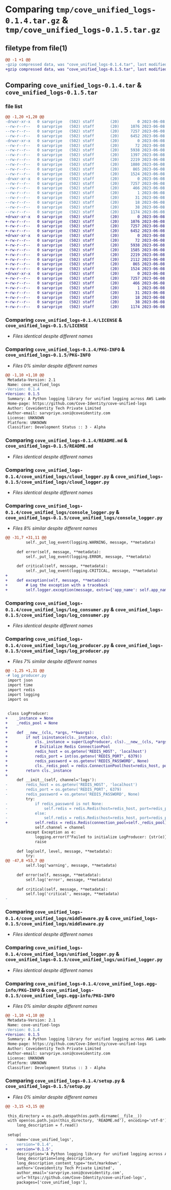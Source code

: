 # Comparing `tmp/cove_unified_logs-0.1.4.tar.gz` & `tmp/cove_unified_logs-0.1.5.tar.gz`

## filetype from file(1)

```diff
@@ -1 +1 @@
-gzip compressed data, was "cove_unified_logs-0.1.4.tar", last modified: Thu Jun  8 19:55:34 2023, max compression
+gzip compressed data, was "cove_unified_logs-0.1.5.tar", last modified: Thu Jun  8 20:22:59 2023, max compression
```

## Comparing `cove_unified_logs-0.1.4.tar` & `cove_unified_logs-0.1.5.tar`

### file list

```diff
@@ -1,20 +1,20 @@
-drwxr-xr-x   0 sarvpriye   (502) staff       (20)        0 2023-06-08 19:55:34.039493 cove_unified_logs-0.1.4/
--rw-r--r--   0 sarvpriye   (502) staff       (20)     1076 2023-06-08 19:25:10.000000 cove_unified_logs-0.1.4/LICENSE
--rw-r--r--   0 sarvpriye   (502) staff       (20)     7257 2023-06-08 19:55:34.039378 cove_unified_logs-0.1.4/PKG-INFO
--rw-r--r--   0 sarvpriye   (502) staff       (20)     6452 2023-06-08 19:44:21.000000 cove_unified_logs-0.1.4/README.md
-drwxr-xr-x   0 sarvpriye   (502) staff       (20)        0 2023-06-08 19:55:34.038494 cove_unified_logs-0.1.4/cove_unified_logs/
--rw-r--r--   0 sarvpriye   (502) staff       (20)       72 2023-06-08 10:41:05.000000 cove_unified_logs-0.1.4/cove_unified_logs/__init__.py
--rw-r--r--   0 sarvpriye   (502) staff       (20)     5938 2023-06-08 17:20:34.000000 cove_unified_logs-0.1.4/cove_unified_logs/cloud_logger.py
--rw-r--r--   0 sarvpriye   (502) staff       (20)     1397 2023-06-08 18:58:04.000000 cove_unified_logs-0.1.4/cove_unified_logs/console_logger.py
--rw-r--r--   0 sarvpriye   (502) staff       (20)     2219 2023-06-08 19:37:52.000000 cove_unified_logs-0.1.4/cove_unified_logs/log_consumer.py
--rw-r--r--   0 sarvpriye   (502) staff       (20)     1880 2023-06-08 18:44:58.000000 cove_unified_logs-0.1.4/cove_unified_logs/log_producer.py
--rw-r--r--   0 sarvpriye   (502) staff       (20)      865 2023-06-08 17:53:38.000000 cove_unified_logs-0.1.4/cove_unified_logs/middleware.py
--rw-r--r--   0 sarvpriye   (502) staff       (20)     1524 2023-06-08 19:03:18.000000 cove_unified_logs-0.1.4/cove_unified_logs/unified_logger.py
-drwxr-xr-x   0 sarvpriye   (502) staff       (20)        0 2023-06-08 19:55:34.039206 cove_unified_logs-0.1.4/cove_unified_logs.egg-info/
--rw-r--r--   0 sarvpriye   (502) staff       (20)     7257 2023-06-08 19:55:34.000000 cove_unified_logs-0.1.4/cove_unified_logs.egg-info/PKG-INFO
--rw-r--r--   0 sarvpriye   (502) staff       (20)      466 2023-06-08 19:55:34.000000 cove_unified_logs-0.1.4/cove_unified_logs.egg-info/SOURCES.txt
--rw-r--r--   0 sarvpriye   (502) staff       (20)        1 2023-06-08 19:55:34.000000 cove_unified_logs-0.1.4/cove_unified_logs.egg-info/dependency_links.txt
--rw-r--r--   0 sarvpriye   (502) staff       (20)       31 2023-06-08 19:55:34.000000 cove_unified_logs-0.1.4/cove_unified_logs.egg-info/requires.txt
--rw-r--r--   0 sarvpriye   (502) staff       (20)       18 2023-06-08 19:55:34.000000 cove_unified_logs-0.1.4/cove_unified_logs.egg-info/top_level.txt
--rw-r--r--   0 sarvpriye   (502) staff       (20)       38 2023-06-08 19:55:34.039531 cove_unified_logs-0.1.4/setup.cfg
--rw-r--r--   0 sarvpriye   (502) staff       (20)     1174 2023-06-08 19:14:41.000000 cove_unified_logs-0.1.4/setup.py
+drwxr-xr-x   0 sarvpriye   (502) staff       (20)        0 2023-06-08 20:22:59.217890 cove_unified_logs-0.1.5/
+-rw-r--r--   0 sarvpriye   (502) staff       (20)     1076 2023-06-08 19:25:10.000000 cove_unified_logs-0.1.5/LICENSE
+-rw-r--r--   0 sarvpriye   (502) staff       (20)     7257 2023-06-08 20:22:59.217779 cove_unified_logs-0.1.5/PKG-INFO
+-rw-r--r--   0 sarvpriye   (502) staff       (20)     6452 2023-06-08 19:44:21.000000 cove_unified_logs-0.1.5/README.md
+drwxr-xr-x   0 sarvpriye   (502) staff       (20)        0 2023-06-08 20:22:59.216979 cove_unified_logs-0.1.5/cove_unified_logs/
+-rw-r--r--   0 sarvpriye   (502) staff       (20)       72 2023-06-08 10:41:05.000000 cove_unified_logs-0.1.5/cove_unified_logs/__init__.py
+-rw-r--r--   0 sarvpriye   (502) staff       (20)     5938 2023-06-08 17:20:34.000000 cove_unified_logs-0.1.5/cove_unified_logs/cloud_logger.py
+-rw-r--r--   0 sarvpriye   (502) staff       (20)     1585 2023-06-08 20:11:05.000000 cove_unified_logs-0.1.5/cove_unified_logs/console_logger.py
+-rw-r--r--   0 sarvpriye   (502) staff       (20)     2219 2023-06-08 19:37:52.000000 cove_unified_logs-0.1.5/cove_unified_logs/log_consumer.py
+-rw-r--r--   0 sarvpriye   (502) staff       (20)     2112 2023-06-08 20:15:13.000000 cove_unified_logs-0.1.5/cove_unified_logs/log_producer.py
+-rw-r--r--   0 sarvpriye   (502) staff       (20)      865 2023-06-08 17:53:38.000000 cove_unified_logs-0.1.5/cove_unified_logs/middleware.py
+-rw-r--r--   0 sarvpriye   (502) staff       (20)     1524 2023-06-08 20:11:39.000000 cove_unified_logs-0.1.5/cove_unified_logs/unified_logger.py
+drwxr-xr-x   0 sarvpriye   (502) staff       (20)        0 2023-06-08 20:22:59.217604 cove_unified_logs-0.1.5/cove_unified_logs.egg-info/
+-rw-r--r--   0 sarvpriye   (502) staff       (20)     7257 2023-06-08 20:22:59.000000 cove_unified_logs-0.1.5/cove_unified_logs.egg-info/PKG-INFO
+-rw-r--r--   0 sarvpriye   (502) staff       (20)      466 2023-06-08 20:22:59.000000 cove_unified_logs-0.1.5/cove_unified_logs.egg-info/SOURCES.txt
+-rw-r--r--   0 sarvpriye   (502) staff       (20)        1 2023-06-08 20:22:59.000000 cove_unified_logs-0.1.5/cove_unified_logs.egg-info/dependency_links.txt
+-rw-r--r--   0 sarvpriye   (502) staff       (20)       31 2023-06-08 20:22:59.000000 cove_unified_logs-0.1.5/cove_unified_logs.egg-info/requires.txt
+-rw-r--r--   0 sarvpriye   (502) staff       (20)       18 2023-06-08 20:22:59.000000 cove_unified_logs-0.1.5/cove_unified_logs.egg-info/top_level.txt
+-rw-r--r--   0 sarvpriye   (502) staff       (20)       38 2023-06-08 20:22:59.217926 cove_unified_logs-0.1.5/setup.cfg
+-rw-r--r--   0 sarvpriye   (502) staff       (20)     1174 2023-06-08 20:22:58.000000 cove_unified_logs-0.1.5/setup.py
```

### Comparing `cove_unified_logs-0.1.4/LICENSE` & `cove_unified_logs-0.1.5/LICENSE`

 * *Files identical despite different names*

### Comparing `cove_unified_logs-0.1.4/PKG-INFO` & `cove_unified_logs-0.1.5/PKG-INFO`

 * *Files 0% similar despite different names*

```diff
@@ -1,10 +1,10 @@
 Metadata-Version: 2.1
 Name: cove_unified_logs
-Version: 0.1.4
+Version: 0.1.5
 Summary: A Python logging library for unified logging across AWS Lambda, Django, and Google Cloud servers. Logs are asynchronously pushed to AWS CloudWatch.
 Home-page: https://github.com/Cove-Identity/cove-unified-logs
 Author: Coveidentity Tech Private Limited
 Author-email: sarvpriye.soni@coveidentity.com
 License: UNKNOWN
 Platform: UNKNOWN
 Classifier: Development Status :: 3 - Alpha
```

### Comparing `cove_unified_logs-0.1.4/README.md` & `cove_unified_logs-0.1.5/README.md`

 * *Files identical despite different names*

### Comparing `cove_unified_logs-0.1.4/cove_unified_logs/cloud_logger.py` & `cove_unified_logs-0.1.5/cove_unified_logs/cloud_logger.py`

 * *Files identical despite different names*

### Comparing `cove_unified_logs-0.1.4/cove_unified_logs/console_logger.py` & `cove_unified_logs-0.1.5/cove_unified_logs/console_logger.py`

 * *Files 8% similar despite different names*

```diff
@@ -31,7 +31,11 @@
         self._put_log_event(logging.WARNING, message, **metadata)
 
     def error(self, message, **metadata):
         self._put_log_event(logging.ERROR, message, **metadata)
 
     def critical(self, message, **metadata):
         self._put_log_event(logging.CRITICAL, message, **metadata)
+
+    def exception(self, message, **metadata):
+        # Log the exception with a traceback
+        self.logger.exception(message, extra={'app_name': self.app_name, 'metadata': metadata})
```

### Comparing `cove_unified_logs-0.1.4/cove_unified_logs/log_consumer.py` & `cove_unified_logs-0.1.5/cove_unified_logs/log_consumer.py`

 * *Files identical despite different names*

### Comparing `cove_unified_logs-0.1.4/cove_unified_logs/log_producer.py` & `cove_unified_logs-0.1.5/cove_unified_logs/log_producer.py`

 * *Files 7% similar despite different names*

```diff
@@ -1,25 +1,31 @@
-# log_producer.py
 import json
 import time
 import redis
 import logging
 import os
 
 
 class LogProducer:
+    _instance = None
+    _redis_pool = None
+
+    def __new__(cls, *args, **kwargs):
+        if not isinstance(cls._instance, cls):
+            cls._instance = super(LogProducer, cls).__new__(cls, *args, **kwargs)
+            # Initialize Redis ConnectionPool
+            redis_host = os.getenv('REDIS_HOST', 'localhost')
+            redis_port = int(os.getenv('REDIS_PORT', 6379))
+            redis_password = os.getenv('REDIS_PASSWORD', None)
+            cls._redis_pool = redis.ConnectionPool(host=redis_host, port=redis_port, password=redis_password)
+        return cls._instance
+
     def __init__(self, channel='logs'):
-        redis_host = os.getenv('REDIS_HOST', 'localhost')
-        redis_port = os.getenv('REDIS_PORT', 6379)
-        redis_password = os.getenv('REDIS_PASSWORD', None)
         try:
-            if redis_password is not None:
-                self.redis = redis.Redis(host=redis_host, port=redis_port, password=redis_password)
-            else:
-                self.redis = redis.Redis(host=redis_host, port=redis_port)
+            self.redis = redis.Redis(connection_pool=self._redis_pool)
             self.channel = channel
         except Exception as e:
             logging.error(f"Failed to initialize LogProducer: {str(e)}")
             raise
 
     def log(self, level, message, **metadata):
         try:
@@ -47,8 +53,7 @@
         self.log('warning', message, **metadata)
 
     def error(self, message, **metadata):
         self.log('error', message, **metadata)
 
     def critical(self, message, **metadata):
         self.log('critical', message, **metadata)
-
```

### Comparing `cove_unified_logs-0.1.4/cove_unified_logs/middleware.py` & `cove_unified_logs-0.1.5/cove_unified_logs/middleware.py`

 * *Files identical despite different names*

### Comparing `cove_unified_logs-0.1.4/cove_unified_logs/unified_logger.py` & `cove_unified_logs-0.1.5/cove_unified_logs/unified_logger.py`

 * *Files identical despite different names*

### Comparing `cove_unified_logs-0.1.4/cove_unified_logs.egg-info/PKG-INFO` & `cove_unified_logs-0.1.5/cove_unified_logs.egg-info/PKG-INFO`

 * *Files 0% similar despite different names*

```diff
@@ -1,10 +1,10 @@
 Metadata-Version: 2.1
 Name: cove-unified-logs
-Version: 0.1.4
+Version: 0.1.5
 Summary: A Python logging library for unified logging across AWS Lambda, Django, and Google Cloud servers. Logs are asynchronously pushed to AWS CloudWatch.
 Home-page: https://github.com/Cove-Identity/cove-unified-logs
 Author: Coveidentity Tech Private Limited
 Author-email: sarvpriye.soni@coveidentity.com
 License: UNKNOWN
 Platform: UNKNOWN
 Classifier: Development Status :: 3 - Alpha
```

### Comparing `cove_unified_logs-0.1.4/setup.py` & `cove_unified_logs-0.1.5/setup.py`

 * *Files 0% similar despite different names*

```diff
@@ -3,15 +3,15 @@
 
 this_directory = os.path.abspath(os.path.dirname(__file__))
 with open(os.path.join(this_directory, 'README.md'), encoding='utf-8') as f:
     long_description = f.read()
 
 setup(
     name='cove_unified_logs',
-    version='0.1.4',
+    version='0.1.5',
     description='A Python logging library for unified logging across AWS Lambda, Django, and Google Cloud servers. Logs are asynchronously pushed to AWS CloudWatch.',
     long_description=long_description,
     long_description_content_type='text/markdown',
     author='Coveidentity Tech Private Limited',
     author_email='sarvpriye.soni@coveidentity.com',
     url='https://github.com/Cove-Identity/cove-unified-logs',
     packages=['cove_unified_logs'],
```

